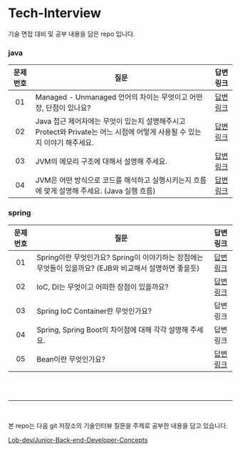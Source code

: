 # Tech-Interview
기술 면접 대비 및 공부 내용을 담은 repo 입니다.

### java
|문제 번호|질문|답변 링크|
|:-------:|--------------------|:-------:|
|01|Managed - Unmanaged 언어의 차이는 무엇이고 어떤 장, 단점이 있나요?|[답변링크](https://github.com/isoomni/Tech-Interview/blob/main/soom/java1.md)|
|02|Java 접근 제어자에는 무엇이 있는지 설명해주시고 Protect와 Private는 어느 시점에 어떻게 사용될 수 있는지 이야기 해주세요.|[답변링크](https://github.com/isoomni/Tech-Interview/blob/main/soom/java2.md)|
|03|JVM의 메모리 구조에 대해서 설명해 주세요.|[답변링크](https://github.com/isoomni/Tech-Interview/blob/main/soom/java3.md)|
|04|JVM은 어떤 방식으로 코드를 해석하고 실행시키는지 흐름에 맞게 설명해 주세요. (Java 실행 흐름)|[답변링크]()|

### spring
|문제 번호|질문|답변 링크|
|:-------:|--------------------|:-------:|
|01|Spring이란 무엇인가요? Spring이 이야기하는 장점에는 무엇들이 있을까요? (EJB와 비교해서 설명하면 좋을듯)|[답변링크](https://github.com/isoomni/Tech-Interview/blob/main/soom/spring1.md)|
|02|IoC, DI는 무엇이고 어떠한 장점이 있을까요?|[답변링크](https://github.com/isoomni/Tech-Interview/blob/main/soom/spring2.md)|
|03|Spring IoC Container란 무엇인가요?|답변링크|
|04|Spring, Spring Boot의 차이점에 대해 각각 설명해 주세요.|답변링크|
|05|Bean이란 무엇인가요?|[답변링크]()|


</br></br>

---

</br>

본 repo는 다음 git 저장소의 기술인터뷰 질문을 주제로 공부한 내용을 담고 있습니다.

[Lob-dev/Junior-Back-end-Developer-Concepts](https://github.com/Lob-dev/Junior-Back-end-Developer-Concepts/blob/main/Job%20interview.md)


</br>
